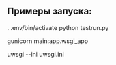 ## Примеры запуска:


. .env/bin/activate
python testrun.py


gunicorn main:app.wsgi_app


uwsgi --ini uwsgi.ini
